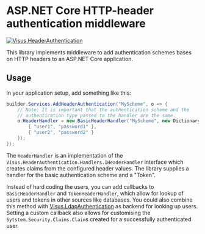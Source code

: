 # ASP.NET Core HTTP-header authentication middleware
[![Visus.HeaderAuthentication](https://buildstats.info/nuget/Visus.HeaderAuthentication)](https://www.nuget.org/packages/Visus.HeaderAuthentication)

This library implements middleware to add authentication schemes bases on HTTP headers to an ASP.NET Core application.

## Usage
In your application setup, add something like this:
```C#
builder.Services.AddHeaderAuthentication("MyScheme", o => {
    // Note: It is important that the authentication scheme and the
    // authentication type passed to the handler are the same.
    o.HeaderHandler = new BasicHeaderHandler("MyScheme", new Dictionary<string, string> {
        { "user1", "password1" },
        { "user2", "password2" }
    });
});
```

The `HeaderHandler` is an implementation of the `Visus.HeaderAuthentication.Handlers.IHeaderHandler` interface which creates claims from the configured header values. The library supplies a handler for the basic authentication scheme and a "Token".

Instead of hard coding the users, you can add callbacks to `BasicHeaderHandler` and `TokenHeaderHandler`, which allow for lookup of users and tokens in other sources like databases. You could also combine this method with [Visus.LdapAuthentication](https://github.com/UniStuttgart-VISUS/Visus.LdapAuthentication) as backend for looking up users. Setting a custom callback also allows for customising the `Sytstem.Security.Claims.Claim`s created for a successfully authenticated user.
